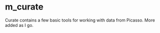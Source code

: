 # m_curate
Curate contains a few basic tools for working with data from Picasso. More added as I go.
